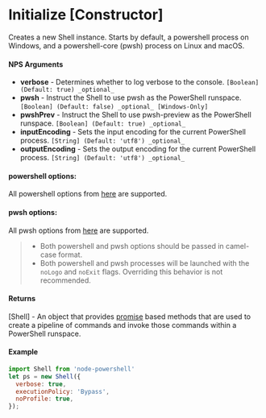 # Initialize [Constructor]

Creates a new Shell instance.
Starts by default, a powershell process on Windows, and a powershell-core (pwsh) process on Linux and macOS.

#### NPS Arguments

* **verbose** - Determines whether to log verbose to the console. `[Boolean] (Default: true) _optional_`
* **pwsh** - Instruct the Shell to use pwsh as the PowerShell runspace. `[Boolean] (Default: false) _optional_ [Windows-Only]`
* **pwshPrev** - Instruct the Shell to use pwsh-preview as the PowerShell runspace. `[Boolean] (Default: true) _optional_`
* **inputEncoding** - Sets the input encoding for the current PowerShell process. `[String] (Default: 'utf8') _optional_`
* **outputEncoding** - Sets the output encoding for the current PowerShell process. `[String] (Default: 'utf8') _optional_`

#### powershell options:

All powershell options from [here](https://docs.microsoft.com/en-us/powershell/scripting/components/console/powershell.exe-command-line-help?view=powershell-6) are supported.

#### pwsh options:

All pwsh options from [here](https://docs.microsoft.com/en-us/powershell/module/microsoft.powershell.core/about/about_pwsh?view=powershell-6) are supported.

> * Both powershell and pwsh options should be passed in camel-case format. 
> * Both powershell and pwsh processes will be launched with the `noLogo` and `noExit` flags. Overriding this behavior is not recommended.

#### Returns

[Shell] - An object that provides [promise](https://developer.mozilla.org/en-US/docs/Web/JavaScript/Reference/Global_Objects/Promise) based methods that are used to create a pipeline of commands and invoke those commands within a PowerShell runspace.

#### Example

```javascript
import Shell from 'node-powershell'
let ps = new Shell({
  verbose: true,
  executionPolicy: 'Bypass',
  noProfile: true,
});
```
